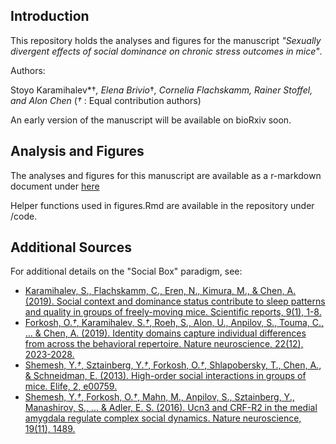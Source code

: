 ## Introduction
This repository holds the analyses and figures for the manuscript *"Sexually divergent effects of social dominance on chronic stress outcomes in mice"*. 

Authors:

Stoyo Karamihalev*†*, Elena Brivio*†*, Cornelia Flachskamm, Rainer Stoffel, and Alon Chen*
(*†* : Equal contribution authors)

An early version of the manuscript will be available on bioRxiv soon.

## Analysis and Figures
The analyses and figures for this manuscript are available as a r-markdown document under [here](https://stoyokaramihalev.github.io/CMS_Dominance/Figures.html)

Helper functions used in figures.Rmd are available in the repository under /code.

## Additional Sources
For additional details on the "Social Box" paradigm, see: 

- [Karamihalev, S., Flachskamm, C., Eren, N., Kimura, M., & Chen, A. (2019). Social context and dominance status contribute to sleep patterns and quality in groups of freely-moving mice. Scientific reports, 9(1), 1-8.](https://www.nature.com/articles/s41598-019-51375-7)
- [Forkosh, O.*†*, Karamihalev, S.*†*, Roeh, S., Alon, U., Anpilov, S., Touma, C., ... & Chen, A. (2019). Identity domains capture individual differences from across the behavioral repertoire. Nature neuroscience, 22(12), 2023-2028.](https://www.nature.com/articles/s41593-019-0516-y)
- [Shemesh, Y.*†*, Sztainberg, Y.*†*, Forkosh, O.*†*, Shlapobersky, T., Chen, A., & Schneidman, E. (2013). High-order social interactions in groups of mice. Elife, 2, e00759.](https://elifesciences.org/articles/00759)
- [Shemesh, Y.*†*, Forkosh, O.*†*, Mahn, M., Anpilov, S., Sztainberg, Y., Manashirov, S., ... & Adler, E. S. (2016). Ucn3 and CRF-R2 in the medial amygdala regulate complex social dynamics. Nature neuroscience, 19(11), 1489.](https://www.nature.com/articles/nn.4346)
